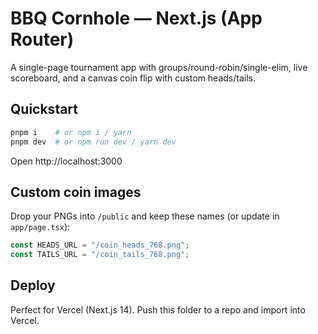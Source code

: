 # BBQ Cornhole — Next.js (App Router)

A single-page tournament app with groups/round-robin/single-elim, live scoreboard, and a canvas coin flip with custom heads/tails.

## Quickstart
```bash
pnpm i    # or npm i / yarn
pnpm dev  # or npm run dev / yarn dev
```

Open http://localhost:3000

## Custom coin images
Drop your PNGs into `/public` and keep these names (or update in `app/page.tsx`):
```ts
const HEADS_URL = "/coin_heads_768.png";
const TAILS_URL = "/coin_tails_768.png";
```

## Deploy
Perfect for Vercel (Next.js 14). Push this folder to a repo and import into Vercel.
